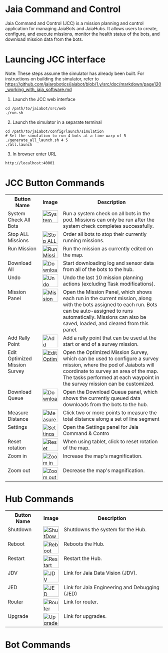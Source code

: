 # Jaia Command and Control

Jaia Command and Control (JCC) is a mission planning and control application for managing JaiaBots and JaiaHubs. It allows users to create, configure, and execute missions, monitor the health status of the bots, and download mission data from the bots.

# Launcing JCC interface

Note: These steps assume the simulator has already been built. For instructions on building the simulator, refer to https://github.com/jaiarobotics/jaiabot/blob/1.y/src/doc/markdown/page120_working_with_jaia_software.md

1. Launch the JCC web interface

```
cd /path/to/jaiabot/src/web
./run.sh
```

2. Launch the simulator in a separate terminal

```
cd /path/to/jaiabot/config/launch/simulation
# Set the simulation to run 4 bots at a time warp of 5
./generate_all_launch.sh 4 5
./all.launch
```

3. In browser enter URL

```
http://localhost:40001
```

# JCC Button Commands

<table>
  <tr>
    <th>Button Name</th>
    <th>Image</th>
    <th>Description</th>
  </tr>
  <tr>
    <td valign="top">System Check All Bots</td>
    <td valign="top"><img src="https://raw.githubusercontent.com/jaiarobotics/jaiabot/task/update-environment-setup-documentation/src/web/jcc/System_Check_All_Bots.png" alt="System Check All Bots" style="width: 50px; height: 40px;"></td>
    <td valign="top">Run a system check on all bots in the pod. Missions can only be run after the system check completes successfully.</td>
  </tr>
    <tr>
    <td valign="top">Stop ALL Missions</td>
    <td valign="top"><img src="https://raw.githubusercontent.com/jaiarobotics/jaiabot/task/update-environment-setup-documentation/src/web/jcc/Stop%20All%20Missions.png" alt="Stop ALL Missions" style="width: 50px; height: 40px;"></td>
    <td valign="top">Order all bots to stop their currently running missions.</td>
  </tr>
   <tr>
    <td valign="top">Run Mission</td>
    <td valign="top"><img src="https://raw.githubusercontent.com/jaiarobotics/jaiabot/task/update-environment-setup-documentation/src/web/jcc/Run%20All%20Missions.png" alt="Run Mission" style="width: 50px; height: 40px;"></td>
    <td valign="top">Run the mission as currently edited on the map.</td>
  </tr>
  <tr>
    <td valign="top">Download All</td>
    <td valign="top"><img src="https://raw.githubusercontent.com/jaiarobotics/jaiabot/task/update-environment-setup-documentation/src/web/jcc/Download%20All.png" alt="Download All" style="width: 50px; height: 40px;"></td>
    <td valign="top">Start downloading log and sensor data from all of the bots to the hub.</td>
  </tr>
  <tr>
    <td valign="top">Undo</td>
    <td valign="top"><img src="https://raw.githubusercontent.com/jaiarobotics/jaiabot/task/update-environment-setup-documentation/src/web/jcc/Undo.png" alt="Undo" style="width: 50px; height: 40px;"></td>
    <td valign="top">Undo the last 10 mission planning actions (excluding Task modifications).</td>
  </tr>
  <tr>
    <td valign="top">Mission Panel</td>
    <td valign="top"><img src="https://raw.githubusercontent.com/jaiarobotics/jaiabot/task/update-environment-setup-documentation/src/web/jcc/Mission%20Panel.png" alt="Mission Panel" style="width: 50px; height: 40px;"></td>
    <td valign="top">Open the Mission Panel, which shows each run in the current mission, along with the bots assigned to each run. Bots can be auto-assigned to runs automatically. Missions can also be saved, loaded, and cleared from this panel.</td>
  </tr>
  <tr>
    <td valign="top">Add Rally Point</td>
    <td valign="top"><img src="https://raw.githubusercontent.com/jaiarobotics/jaiabot/task/update-environment-setup-documentation/src/web/jcc/Add%20Rally%20Point.png" alt="Add Rally Point" style="width: 50px; height: 40px;"></td>
    <td valign="top">Add a rally point that can be used at the start or end of a survey mission.</td>
  </tr>
  <tr>
    <td valign="top">Edit Optimized Mission Survey</td>
    <td valign="top"><img src="https://raw.githubusercontent.com/jaiarobotics/jaiabot/task/update-environment-setup-documentation/src/web/jcc/Edit%20Optimized%20Mission%20Survey.png" alt="Edit Optimized Mission Survey" style="width: 50px; height: 40px;"></td>
    <td valign="top">Open the Optimized Mission Survey, which can be used to configure a survey mission, where the pod of Jaiabots will coordinate to survey an area of the map. The tasks performed at each waypoint in the survey mission can be customized.</td>
  </tr>
  <tr>
    <td valign="top">Download Queue</td>
    <td valign="top"><img src="https://raw.githubusercontent.com/jaiarobotics/jaiabot/task/update-environment-setup-documentation/src/web/jcc/Download%20Queue.png" alt="Download Queue" style="width: 50px; height: 40px;"></td>
    <td valign="top">Open the Download Queue panel, which shows the currently queued data downloads from the bots to the hub.</td>
  </tr>
  <tr>
    <td valign="top">Measure Distance</td>
    <td valign="top"><img src="https://raw.githubusercontent.com/jaiarobotics/jaiabot/task/update-environment-setup-documentation/src/web/jcc/Measure%20Distance.png" alt="Measure Distance" style="width: 50px; height: 40px;"></td>
    <td valign="top">Click two or more points to measure the total distance along a set of line segment</td>
  </tr>
  <tr>
    <td valign="top">Settings</td>
    <td valign="top"><img src="https://raw.githubusercontent.com/jaiarobotics/jaiabot/task/update-environment-setup-documentation/src/web/jcc/Settings.png" alt="Settings" style="width: 50px; height: 40px;"></td>
    <td valign="top">Open the Settings panel for Jaia Command & Contro</td>
  </tr>
  <tr>
    <td valign="top">Reset rotation</td>
    <td valign="top"><img src="https://raw.githubusercontent.com/jaiarobotics/jaiabot/task/update-environment-setup-documentation/src/web/jcc/Reset%20Rotation.png" alt="Reset rotation" style="width: 50px; height: 40px;"></td>
    <td valign="top">When using tablet, click to reset rotation of the map.</td>
  </tr>
  <tr>
    <td valign="top">Zoom in</td>
    <td valign="top"><img src="https://raw.githubusercontent.com/jaiarobotics/jaiabot/task/update-environment-setup-documentation/src/web/jcc/Zoom%20In.png" alt="Zoom in" style="width: 50px; height: 40px;"></td>
    <td valign="top">Increase the map's magnification.</td>
  </tr>
  <tr>
    <td valign="top">Zoom out</td>
    <td valign="top"><img src="https://raw.githubusercontent.com/jaiarobotics/jaiabot/task/update-environment-setup-documentation/src/web/jcc/Zoom%20Out.png" alt="Zoom out" style="width: 50px; height: 40px;"></td>
    <td valign="top">Decrease the map's magnification.</td>
  </tr>
  </table>

  # Hub Commands
  <table>
  <tr>
    <th>Button Name</th>
    <th>Image</th>
    <th>Description</th>
  </tr>
  <tr>
    <td valign="top">Shutdown</td>
    <td valign="top"><img src="https://raw.githubusercontent.com/jaiarobotics/jaiabot/task/update-environment-setup-documentation/src/web/jcc/Shutdown.png" alt="ShutDown" style="width: 50px; height: 40px;"></td>
    <td valign="top">Shutdowns the system for the Hub.</td>
  </tr>
  <tr>
    <td valign="top">Reboot</td>
    <td valign="top"><img src="https://raw.githubusercontent.com/jaiarobotics/jaiabot/task/update-environment-setup-documentation/src/web/jcc/Reboot.png" alt="Reboot" style="width: 50px; height: 40px;"></td>
    <td valign="top">Reboots the Hub.</td>
  </tr>
  <tr>
    <td valign="top">Restart</td>
    <td valign="top"><img src="https://raw.githubusercontent.com/jaiarobotics/jaiabot/task/update-environment-setup-documentation/src/web/jcc/Restart.png" alt="Restart" style="width: 50px; height: 40px;"></td>
    <td valign="top">Restart the Hub.</td>
  </tr>
  <tr>
    <td valign="top">JDV</td>
    <td valign="top"><img src="https://raw.githubusercontent.com/jaiarobotics/jaiabot/task/update-environment-setup-documentation/src/web/jcc/JDV.png" alt="JDV" style="width: 50px; height: 40px;"></td>
    <td valign="top">Link for Jaia Data Vision (JDV).</td>
  </tr>
  <tr>
    <td valign="top">JED</td>
    <td valign="top"><img src="https://raw.githubusercontent.com/jaiarobotics/jaiabot/task/update-environment-setup-documentation/src/web/jcc/JED.png" alt="JED" style="width: 50px; height: 40px;"></td>
    <td valign="top">Link for Jaia Engineering and Debugging (JED)</td>
  </tr>
  <tr>
    <td valign="top">Router</td>
    <td valign="top"><img src="https://raw.githubusercontent.com/jaiarobotics/jaiabot/task/update-environment-setup-documentation/src/web/jcc/Router.png" alt="Router" style="width: 50px; height: 40px;"></td>
    <td valign="top">Link for router.</td>
  </tr>
  <tr>
    <td valign="top">Upgrade</td>
    <td valign="top"><img src="https://raw.githubusercontent.com/jaiarobotics/jaiabot/task/update-environment-setup-documentation/src/web/jcc/Upgrade.png" alt="Upgrade" style="width: 50px; height: 40px;"></td>
    <td valign="top">Link for upgrades.</td>
  </tr>
</table>

# Bot Commands
